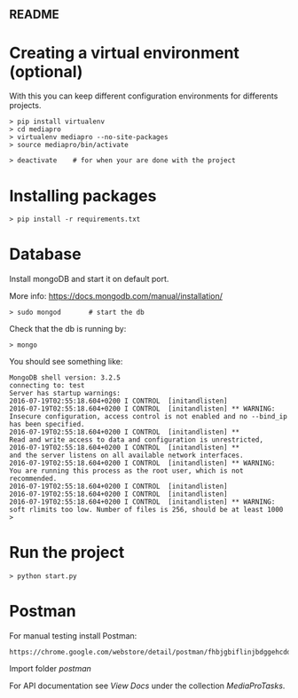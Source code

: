 ## README

# Creating a virtual environment (optional)

With this you can keep different configuration environments for differents projects.

    > pip install virtualenv
    > cd mediapro
    > virtualenv mediapro --no-site-packages
    > source mediapro/bin/activate

    > deactivate    # for when your are done with the project

# Installing packages

    > pip install -r requirements.txt

# Database

Install mongoDB and start it on default port.

More info: https://docs.mongodb.com/manual/installation/

    > sudo mongod       # start the db

Check that the db is running by:

    > mongo

You should see something like:

    MongoDB shell version: 3.2.5
    connecting to: test
    Server has startup warnings: 
    2016-07-19T02:55:18.604+0200 I CONTROL  [initandlisten] 
    2016-07-19T02:55:18.604+0200 I CONTROL  [initandlisten] ** WARNING: Insecure configuration, access control is not enabled and no --bind_ip has been specified.
    2016-07-19T02:55:18.604+0200 I CONTROL  [initandlisten] **          Read and write access to data and configuration is unrestricted, 
    2016-07-19T02:55:18.604+0200 I CONTROL  [initandlisten] **          and the server listens on all available network interfaces.
    2016-07-19T02:55:18.604+0200 I CONTROL  [initandlisten] ** WARNING: You are running this process as the root user, which is not recommended.
    2016-07-19T02:55:18.604+0200 I CONTROL  [initandlisten] 
    2016-07-19T02:55:18.604+0200 I CONTROL  [initandlisten] 
    2016-07-19T02:55:18.604+0200 I CONTROL  [initandlisten] ** WARNING: soft rlimits too low. Number of files is 256, should be at least 1000
    > 

# Run the project

    > python start.py

# Postman

For manual testing install Postman:

    https://chrome.google.com/webstore/detail/postman/fhbjgbiflinjbdggehcddcbncdddomop

Import folder _postman_

For API documentation see _View Docs_ under the collection _MediaProTasks_.
